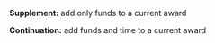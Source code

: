 **Supplement:** add only funds to a current award

**Continuation:** add funds and time to a current award
